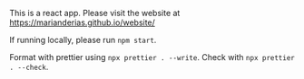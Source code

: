This is a react app. Please visit the website at https://marianderias.github.io/website/

If running locally, please run `npm start`.

Format with prettier using `npx prettier . --write`.
Check with `npx prettier . --check`.
